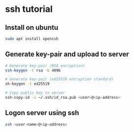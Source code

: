 # ssh tutorial

## Install on ubuntu

```bash
sudo apt install openssh
```

## Generate key-pair and upload to server

```bash
# Generate key-pair (RSA encryption)
ssh-keygen -t rsa -b 4096

# Generate key-pair (ed25519 encryption standard)
sh-keygen -t ed25519

# Copy public key to server
ssh-copy-id -i ~/.ssh/id_rsa.pub <user>@<ip-address>
```

## Logon server using ssh

```bash
ssh <user-name>@<ip-address>
```

